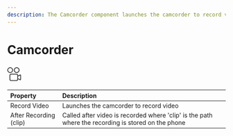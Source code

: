 ```yaml
---
description: The Camcorder component launches the camcorder to record video
---
```


# Camcorder

###  ![](../../../../.gitbook/assets/camcorder-icon.png)

| Property | Description |
| :--- | :--- |
| Record Video | Launches the camcorder to record video |
| After Recording \(clip\) | Called after video is recorded where 'clip' is the path where the recording  is stored on the phone |


